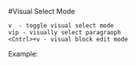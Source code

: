 #Visual Select Mode

```
v  - toggle visual select mode
vip - visually select paragraoph
<Cntrl>+v - visual block edit mode
```

Example:


